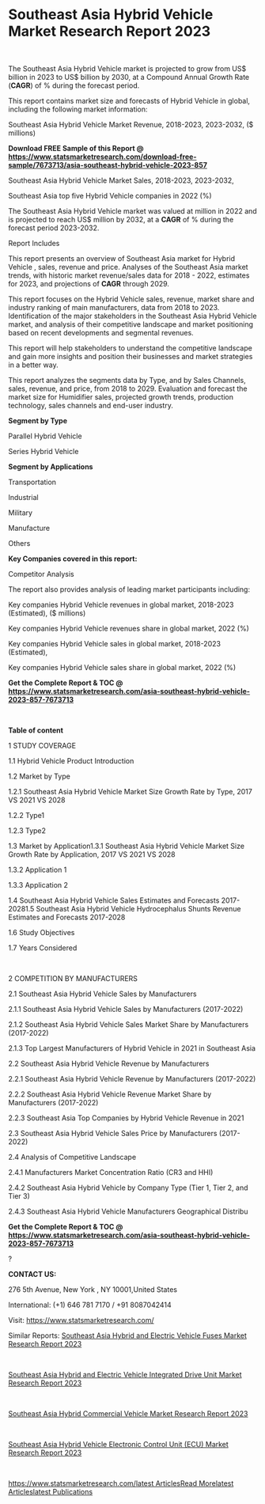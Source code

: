 <h1>Southeast Asia Hybrid Vehicle Market Research Report 2023</h1><br/><p>The Southeast Asia Hybrid Vehicle market is projected to grow from US$ billion in 2023 to US$ billion by 2030, at a Compound Annual Growth Rate (<strong>CAGR</strong>) of % during the forecast period.</p>
 
 
 
 <p>This report contains market size and forecasts of Hybrid Vehicle in global, including the following market information:</p>
 
 
 
 <p>Southeast Asia Hybrid Vehicle Market Revenue, 2018-2023, 2023-2032, ($ millions)</p>
 
 
 
 <p><strong>Download FREE Sample of this Report @ <a href="https://www.statsmarketresearch.com/download-free-sample/7673713/asia-southeast-hybrid-vehicle-2023-857">https://www.statsmarketresearch.com/download-free-sample/7673713/asia-southeast-hybrid-vehicle-2023-857</a></strong></p>
 
 
 
 <p>Southeast Asia Hybrid Vehicle Market Sales, 2018-2023, 2023-2032,</p>
 
 
 
 <p>Southeast Asia top five Hybrid Vehicle companies in 2022 (%)</p>
 
 
 
 <p>The Southeast Asia Hybrid Vehicle market was valued at million in 2022 and is projected to reach US$ million by 2032, at a <strong>CAGR</strong> of % during the forecast period 2023-2032.</p>
 
 
 
 <p>Report Includes</p>
 
 
 
 <p>This report presents an overview of Southeast Asia market for Hybrid Vehicle , sales, revenue and price. Analyses of the Southeast Asia market trends, with historic market revenue/sales data for 2018 - 2022, estimates for 2023, and projections of <strong>CAGR</strong> through 2029.</p>
 
 
 
 <p>This report focuses on the Hybrid Vehicle sales, revenue, market share and industry ranking of main manufacturers, data from 2018 to 2023. Identification of the major stakeholders in the Southeast Asia Hybrid Vehicle market, and analysis of their competitive landscape and market positioning based on recent developments and segmental revenues.</p>
 
 
 
 <p>This report will help stakeholders to understand the competitive landscape and gain more insights and position their businesses and market strategies in a better way.</p>
 
 
 
 <p>This report analyzes the segments data by Type, and by Sales Channels, sales, revenue, and price, from 2018 to 2029. Evaluation and forecast the market size for Humidifier sales, projected growth trends, production technology, sales channels and end-user industry.</p>
 
 
 
 <p><strong>Segment by Type</strong></p>
 
 
 
 <p>Parallel Hybrid Vehicle</p>
 
 
 
 <p>Series Hybrid Vehicle</p>
 
 
 
 <p><strong>Segment <strong><strong>by Applications</strong></strong></strong></p>
 
 
 
 <p>Transportation</p>
 
 
 
 <p>Industrial</p>
 
 
 
 <p>Military</p>
 
 
 
 <p>Manufacture</p>
 
 
 
 <p>Others</p>
 
 
 
 <p><strong>Key Companies covered in this report:</strong></p>
 
 
 
 <p>Competitor Analysis</p>
 
 
 
 <p>The report also provides analysis of leading market participants including:</p>
 
 
 
 <p>Key companies Hybrid Vehicle revenues in global market, 2018-2023 (Estimated), ($ millions)</p>
 
 
 
 <p>Key companies Hybrid Vehicle revenues share in global market, 2022 (%)</p>
 
 
 
 <p>Key companies Hybrid Vehicle sales in global market, 2018-2023 (Estimated),</p>
 
 
 
 <p>Key companies Hybrid Vehicle sales share in global market, 2022 (%)</p>
 
 
 
 <div><b>Get the Complete Report & TOC @ <a href="https://www.statsmarketresearch.com/asia-southeast-hybrid-vehicle-2023-857-7673713">https://www.statsmarketresearch.com/asia-southeast-hybrid-vehicle-2023-857-7673713</a></b></div>
 
 
 
 <p><br />
 
 <b>Table of content</b></p>
 
 
 
 <p>1 STUDY COVERAGE<br />
 
 1.1 Hybrid Vehicle Product Introduction<br />
 
 1.2 Market by Type<br />
 
 1.2.1 Southeast Asia Hybrid Vehicle Market Size Growth Rate by Type, 2017 VS 2021 VS 2028<br />
 
 1.2.2 Type1<br />
 
 1.2.3 Type2<br />
 
 1.3 Market by Application1.3.1 Southeast Asia Hybrid Vehicle Market Size Growth Rate by Application, 2017 VS 2021 VS 2028<br />
 
 1.3.2 Application 1<br />
 
 1.3.3 Application 2<br />
 
 1.4 Southeast Asia Hybrid Vehicle Sales Estimates and Forecasts 2017-20281.5 Southeast Asia Hybrid Vehicle Hydrocephalus Shunts Revenue Estimates and Forecasts 2017-2028<br />
 
 1.6 Study Objectives<br />
 
 1.7 Years Considered<br />
 
 <br />
 
 2 COMPETITION BY MANUFACTURERS<br />
 
 2.1 Southeast Asia Hybrid Vehicle Sales by Manufacturers<br />
 
 2.1.1 Southeast Asia Hybrid Vehicle Sales by Manufacturers (2017-2022)<br />
 
 2.1.2 Southeast Asia Hybrid Vehicle Sales Market Share by Manufacturers (2017-2022)<br />
 
 2.1.3 Top Largest Manufacturers of Hybrid Vehicle in 2021 in Southeast Asia<br />
 
 2.2 Southeast Asia Hybrid Vehicle Revenue by Manufacturers<br />
 
 2.2.1 Southeast Asia Hybrid Vehicle Revenue by Manufacturers (2017-2022)<br />
 
 2.2.2 Southeast Asia Hybrid Vehicle Revenue Market Share by Manufacturers (2017-2022)<br />
 
 2.2.3 Southeast Asia Top Companies by Hybrid Vehicle Revenue in 2021<br />
 
 2.3 Southeast Asia Hybrid Vehicle Sales Price by Manufacturers (2017-2022)<br />
 
 2.4 Analysis of Competitive Landscape<br />
 
 2.4.1 Manufacturers Market Concentration Ratio (CR3 and HHI)<br />
 
 2.4.2 Southeast Asia Hybrid Vehicle by Company Type (Tier 1, Tier 2, and Tier 3)<br />
 
 2.4.3 Southeast Asia Hybrid Vehicle Manufacturers Geographical Distribu</p>
 
 
 
 <div><b>Get the Complete Report & TOC @ <a href="https://www.statsmarketresearch.com/asia-southeast-hybrid-vehicle-2023-857-7673713">https://www.statsmarketresearch.com/asia-southeast-hybrid-vehicle-2023-857-7673713</a></b></div>
 
 
 
 <p>? </p>
 
 
 
 <p><b>CONTACT US:</b><br />
 
 276 5th Avenue, New York , NY 10001,United States<br />
 
 International: (+1) 646 781 7170 / +91 8087042414<br />
 
 Visit: <a href="https://www.statsmarketresearch.com/">https://www.statsmarketresearch.com/</a><br />
 
 Similar Reports: <a href="https://www.statsmarketresearch.com/asia-southeast-hybrid-vehicle-2023-857-7673713">Southeast Asia Hybrid and Electric Vehicle Fuses Market Research Report 2023</a><br />
 
 <br />
 
 <a href="https://www.statsmarketresearch.com/asia-southeast-hybrid-vehicle-2023-857-7673713">Southeast Asia Hybrid and Electric Vehicle Integrated Drive Unit Market Research Report 2023</a><br />
 
 <br />
 
 <a href="https://www.statsmarketresearch.com/asia-southeast-hybrid-vehicle-2023-857-7673713">Southeast Asia Hybrid Commercial Vehicle Market Research Report 2023</a><br />
 
 <br />
 
 <a href="https://www.statsmarketresearch.com/asia-southeast-hybrid-vehicle-2023-857-7673713">Southeast Asia Hybrid Vehicle Electronic Control Unit (ECU) Market Research Report 2023</a><br />
 
 <br />
 
 <a href="https://gyeongbokgung.com">https://www.statsmarketresearch.com/</a><a href="https://hallyeomaritime.com">latest Articles</a><a href="https://jingwansa.com">Read More</a><a href="https://nguoiviet.jp/">latest Articles</a><a href="https://www.intelmarketresearch.com/">latest Publications</a></p>